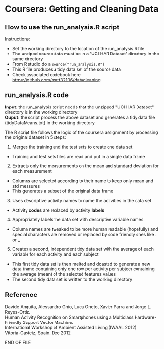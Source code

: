 # Coursera: Getting and Cleaning Data

## How to use the run\_analysis.R script

Instructions:
-   Set the working directory to the location of the run\_analysis.R
    file  
-   The unziped source data must be in a 'UCI HAR Dataset' directory in
    the same directory  
-   From R studio do a `source("run_analysis.R")`  
-   This R file produces a tidy data set of the source data  
-   Check associated codebook here https://github.com/matt32106/datacleaning  
  
## run\_analysis.R code
  
**Input**: the run\_analysis script needs that the unzipped "UCI HAR
Dataset" directory is in the working directory  
**Ouput**: the script process the above dataset and generates a tidy
data file (tidyDataMeans.txt) in the working directory  
  
The R script file follows the logic of the coursera assignment by
processing the original dataset in 5 steps:  
1. Merges the training and the test sets to create one data set
-   Training and test sets files are read and put in a single data
    frame
2. Extracts only the measurements on the mean and standard deviation
   for each measurement
-   Columns are selected according to their name to keep only mean
      and std measures  
  -   This generates a subset of the original data frame  
3.  Uses descriptive activity names to name the activities in the data
    set  
  -   Activity **codes** are replaced by activity **labels**  
4.  Appropriately labels the data set with descriptive variable names  
  -   Column names are tweaked to be more human readable (hopefully)
      and special characters are removed or replaced by code friendly
      ones like . or \_  
5.  Creates a second, independent tidy data set with the average of each
    variable for each activity and each subject  
  -   This first tidy data set is then melted and dcasted to generate
      a new data frame containing only one row per activity per
      subject containing the average (mean) of the selected features
      values  
  -   The second tidy data set is written to the working directory  
     
	 
## Reference  
  
Davide Anguita, Alessandro Ghio, Luca Oneto, Xavier Parra and Jorge L.
Reyes-Ortiz.  
Human Activity Recognition on Smartphones using a Multiclass
Hardware-Friendly Support Vector Machine.  
International Workshop of Ambient Assisted Living (IWAAL 2012).  
Vitoria-Gasteiz, Spain. Dec 2012

END OF FILE

